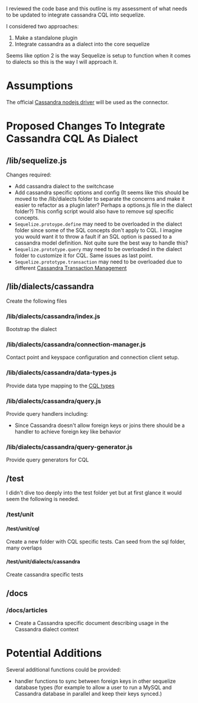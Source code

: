 I reviewed the code base and this outline is my assessment of what needs to be updated to integrate cassandra CQL into
sequelize.

I considered two approaches:
1. Make a standalone plugin
2. Integrate cassandra as a dialect into the core sequelize

Seems like option 2 is the way Sequelize is setup to function when it comes to dialects so this is the way I will approach it.

# Assumptions
The official [Cassandra nodejs driver](https://github.com/datastax/nodejs-driver) will be used as the connector.


# Proposed Changes To Integrate Cassandra CQL As Dialect
## /lib/sequelize.js
Changes required:
* Add cassandra dialect to the switchcase
* Add cassandra specific options and config (It seems like this should be moved to the /lib/dialects folder to separate the concerns and make it easier to refactor as a plugin later? Perhaps a options.js file in the dialect folder?) This config script would also have to remove sql specific concepts.
* `Sequelize.protoype.define` may need to be overloaded in the dialect folder since some of the SQL concepts don't apply to CQL. I imagine you would want it to throw a fault if an SQL option is passed to a cassandra model definition. Not quite sure the best way to handle this?
* `Sequelize.prototype.query` may need to be overloaded in the dialect folder to customize it for CQL. Same issues as last point.
* `Sequelize.prototype.transaction` may need to be overloaded due to different [Cassandra Transaction Management](https://docs.datastax.com/en/cassandra/2.0/cassandra/dml/dml_about_transactions_c.html)

## /lib/dialects/cassandra
Create the following files

### /lib/dialects/cassandra/index.js
Bootstrap the dialect

### /lib/dialects/cassandra/connection-manager.js
Contact point and keyspace configuration and connection client setup.

### /lib/dialects/cassandra/data-types.js
Provide data type mapping to the [CQL types](https://docs.datastax.com/en/cql/3.1/cql/cql_reference/cql_data_types_c.html)

### /lib/dialects/cassandra/query.js
Provide query handlers including:
* Since Cassandra doesn't allow foreign keys or joins there should be a handler to achieve foreign key like behavior

### /lib/dialects/cassandra/query-generator.js
Provide query generators for CQL

## /test
I didn't dive too deeply into the test folder yet but at first glance it would seem the following is needed.

### /test/unit
#### /test/unit/cql
Create a new folder with CQL specific tests. Can seed from the sql folder, many overlaps

#### /test/unit/dialects/cassandra
Create cassandra specific tests

## /docs
### /docs/articles
* Create a Cassandra specific document describing usage in the Cassandra dialect context

# Potential Additions
Several additional functions could be provided:
* handler functions to sync between foreign keys in other sequelize database types (for example to allow a user to run a MySQL and Cassandra database in parallel and keep their keys synced.)

